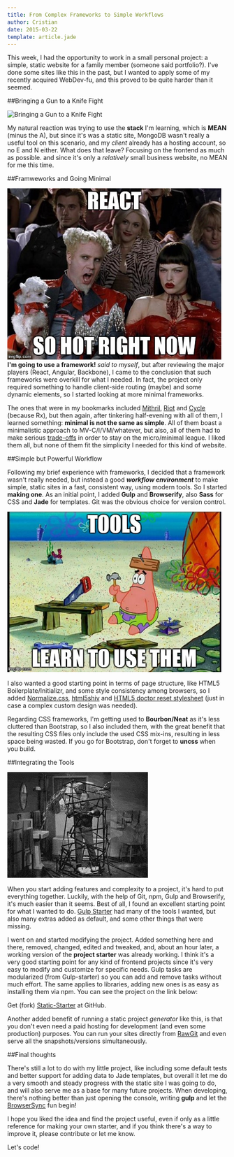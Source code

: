 ```yaml
---
title: From Complex Frameworks to Simple Workflows
author: Cristian
date: 2015-03-22
template: article.jade
---
```


This week, I had the opportunity to work in a small personal project: a simple, static website for a family member (someone said portfolio?). I've done some sites like this in the past, but I wanted to apply some of my recently acquired WebDev-fu, and this proved to be quite harder than it seemed.

##Bringing a Gun to a Knife Fight

![Bringing a Gun to a Knife Fight](gunknife.gif)

My natural reaction was trying to use the **stack** I'm learning, which is **MEAN** (minus the A), but since it's was a static site, MongoDB wasn't really a useful tool on this scenario, and my *client* already has a hosting account, so no E and N either. What does that leave? Focusing on the frontend as much as possible. and since it's only a *relatively* small business website, no MEAN for me this time.

##Framweworks and Going Minimal

![React, So Hot Right Now](react.jpg)
 
**I'm going to use a framework!** *said to myself*, but after reviewing the major players (React, Angular, Backbone), I came to the conclusion that such frameworks were overkill for what I needed. In fact, the project only required something to handle client-side routing (maybe) and some dynamic elements, so I started looking at more minimal frameworks.

The ones that were in my bookmarks included [Mithril](http://lhorie.github.io/mithril/), [Riot](https://muut.com/riotjs/) and [Cycle](https://github.com/staltz/cycle) (because Rx), but then again, after tinkering half-evening with all of them, I learned something: **minimal is not the same as simple**. All of them boast a minimalistic approach to MV-C/I/VM/whatever, but also, all of them had to make serious [trade-offs](https://medium.com/i-m-h-o/oversimplifying-things-is-not-an-advantage-89c560fb21c3) in order to stay on the micro/minimal league. I liked them all, but none of them fit the simplicity I needed for this kind of website.

##Simple but Powerful Workflow

Following my brief experience with frameworks, I decided that a framework wasn't really needed, but instead a good ***workflow environment*** to make simple, static sites in a fast, consistent way, using modern tools. So I started **making one**. As an initial point, I added **Gulp** and **Browserify**, also **Sass** for CSS and **Jade** for templates. Git was the obvious choice for version control.

![Tools, learn to use them](tools.jpg)

I also wanted a good starting point in terms of page structure, like HTML5 Boilerplate/Initializr, and some style consistency among browsers, so I added [Normalize.css](http://necolas.github.io/normalize.css/), [html5shiv](https://github.com/aFarkas/html5shiv) and [HTML5 doctor reset stylesheet](http://html5doctor.com/html-5-reset-stylesheet/) (just in case a complex custom design was needed).


Regarding CSS frameworks, I'm getting used to **Bourbon/Neat** as it's less cluttered than Bootstrap, so I also included them, with the great benefit that the resulting CSS files only include the used CSS mix-ins, resulting in less space being wasted. If you go for Bootstrap, don't forget to **uncss** when you build.

##Integrating the Tools

![Leaking everywhere](pipes.gif)

When you start adding features and complexity to a project, it's hard to put everything together. Luckily, with the help of Git, npm, Gulp and Browserify, it's much easier than it seems. Best of all, I found an excellent starting point for what I wanted to do. [Gulp Starter](https://github.com/greypants/gulp-starter) had many of the tools I wanted, but also many extras added as default, and some other things that were missing.

I went on and started modifying the project. Added something here and there, removed, changed, edited and tweaked, and, about an hour later, a working version of the **project starter** was already working. I think it's a very good starting point for any kind of frontend projects since it's very easy to modify and customize for specific needs. Gulp tasks are modularized (from Gulp-starter) so you can add and remove tasks without much effort. The same applies to libraries, adding new ones is as easy as installing them via npm. You can see the project on the link below:

Get (fork) [Static-Starter](https://github.com/crisberrios/static-starter) at GitHub.

Another added benefit of running a static project *generator* like this, is that you don't even need a paid hosting for development (and even some production) purposes. You can run your sites directly from [RawGit](http://rawgit.com/) and even serve all the snapshots/versions simultaneously.

##Final thoughts

There's still a lot to do with my little project, like including some default tests and better support for adding data to Jade templates, but overall it let me do a very smooth and steady progress with the static site I was going to do, and will also serve me as a base for many future projects. When developing, there's nothing better than just opening the console, writing **gulp** and let the [BrowserSync](http://www.browsersync.io/) fun begin!

I hope you liked the idea and find the project useful, even if only as a little reference for making your own starter, and if you think there's a way to improve it, please contribute or let me know.

Let's code!


